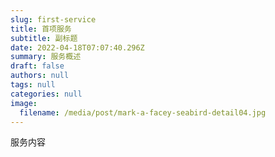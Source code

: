 ```yaml
---
slug: first-service
title: 首项服务
subtitle: 副标题
date: 2022-04-18T07:07:40.296Z
summary: 服务概述
draft: false
authors: null
tags: null
categories: null
image:
  filename: /media/post/mark-a-facey-seabird-detail04.jpg
---
```

服务内容
